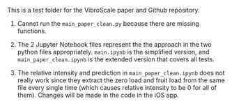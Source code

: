 This is a test folder for the VibroScale paper and Github repository.

1. Cannot run the `main_paper_clean.py` because there are missing functions.

2. The 2 Jupyter Notebook files represent the the approach in the two python files appropriately. `main.ipynb` is the simplified version, and `main_paper_clean.ipynb` is the extended version that covers all tests.

3. The relative intensity and prediction in `main_paper_clean.ipynb` does not really work since they extract the zero load and fruit load from the same file every single time (which causes relative intensity to be 0 for all of them). Changes will be made in the code in the iOS app.